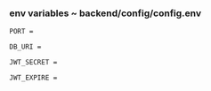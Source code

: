 ### env variables ~ backend/config/config.env

```
PORT = 

DB_URI = 

JWT_SECRET = 

JWT_EXPIRE = 
```